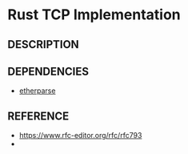 # Rust TCP Implementation

## DESCRIPTION
### 

## DEPENDENCIES
- [etherparse](https://docs.rs/etherparse/latest/etherparse/index.html)

## REFERENCE
- https://www.rfc-editor.org/rfc/rfc793
- []()

